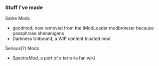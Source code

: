 ### Stuff I've made
Satire Mods
 - goodmod, now removed from the tModLoader modbrowser because passphrase shenanigens
 - Darkness Unbound, a WIP content bloated mod
 
Serious(?) Mods
 - SpectraMod, a port of a terraria fan wiki
